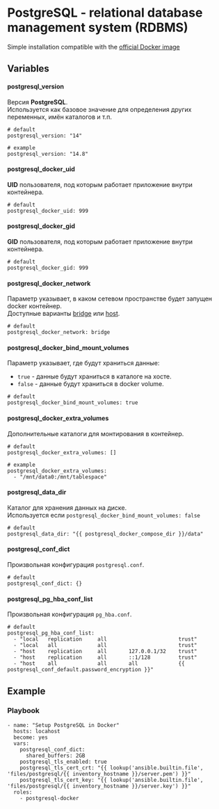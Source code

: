 # PostgreSQL - relational database management system (RDBMS)

Simple installation compatible with the [official Docker image](https://hub.docker.com/_/postgres)


## Variables
#### postgresql_version
Версия **PostgreSQL**.<br/>
Используется как базовое значение для определения других переменных, имён каталогов и т.п.
```
# default
postgresql_version: "14"

# example
postgresql_version: "14.8"
```

#### postgresql_docker_uid
**UID** пользователя, под которым работает приложение внутри контейнера.
```
# default
postgresql_docker_uid: 999
```

#### postgresql_docker_gid
**GID** пользователя, под которым работает приложение внутри контейнера.
```
# default
postgresql_docker_gid: 999
```

#### postgresql_docker_network
Параметр указывает, в каком сетевом пространстве будет запущен docker контейнер.<br/>
Доступные варианты [bridge](https://docs.docker.com/network/drivers/bridge/) или [host](https://docs.docker.com/network/drivers/host/).
```
# default
postgresql_docker_network: bridge
```

#### postgresql_docker_bind_mount_volumes
Параметр указывает, где будут храниться данные:<br/>
* `true` - данные будут храниться в каталоге на хосте.<br/>
* `false` - данные будут храниться в docker volume.
```
# default
postgresql_docker_bind_mount_volumes: true
```

#### postgresql_docker_extra_volumes
Дополнительные каталоги для монтирования в контейнер.
```
# default
postgresql_docker_extra_volumes: []

# example
postgresql_docker_extra_volumes:
  - "/mnt/data0:/mnt/tablespace"
```

#### postgresql_data_dir
Каталог для хранения данных на диске.<br/>
Используется если `postgresql_docker_bind_mount_volumes: false`
```
# default
postgresql_data_dir: "{{ postgresql_docker_compose_dir }}/data"
```

#### postgresql_conf_dict
Произвольная конфигурация `postgresql.conf`.<br/>
```
# default
postgresql_conf_dict: {}
```

#### postgresql_pg_hba_conf_list
Произвольная конфигурация `pg_hba.conf`.<br/>
```
# default
postgresql_pg_hba_conf_list:
  - "local   replication     all                       trust"
  - "local   all             all                       trust"
  - "host    replication     all       127.0.0.1/32    trust"
  - "host    replication     all       ::1/128         trust"
  - "host    all             all       all             {{ postgresql_conf_default.password_encryption }}"
```


## Example
### Playbook
```
- name: "Setup PostgreSQL in Docker"
  hosts: locahost
  become: yes
  vars:
    postgresql_conf_dict:
      shared_buffers: 2GB
    postgresql_tls_enabled: true
    postgresql_tls_cert_crt: "{{ lookup('ansible.builtin.file', 'files/postgresql/{{ inventory_hostname }}/server.pem') }}"
    postgresql_tls_cert_key: "{{ lookup('ansible.builtin.file', 'files/postgresql/{{ inventory_hostname }}/server.key') }}"
  roles:
    - postgresql-docker
```
